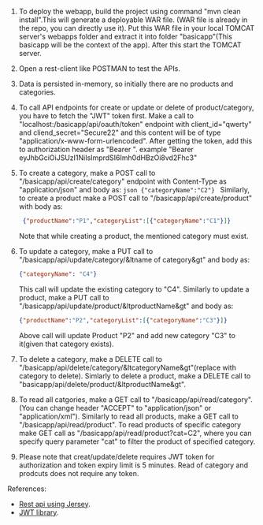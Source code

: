 
1. To deploy the webapp, build the project using command "mvn clean install".This will generate a deployable WAR file.
    (WAR file is already in the repo, you can directly use it). Put this WAR file in your local TOMCAT server's webapps folder
    and extract it into folder "basicapp"(This basicapp will be the context of the app). After this start the TOMCAT server.
    
2. Open a rest-client like POSTMAN to test the APIs.

3. Data is persisted in-memory, so initially there are no products and categories.

4. To call API endpoints for create or update or delete of product/category, you have to fetch the "JWT" token first.
    Make a call to "localhost:<port>/basicapp/api/oauth/token" endpoint with client_id="qwerty" and cliend_secret="Secure22" and 
    this content will be of type "application/x-www-form-urlencoded". After getting the token, add this to authorization header
    as "Bearer <token>". example "Bearer eyJhbGciOiJSUzI1NiIsImprdSI6Imh0dHBzOi8vd2Fhc3"

5. To create a category, make a POST call to "/basicapp/api/create/category" endpoint with Content-Type as "application/json"
    and body as:  ```json
             {"categoryName":"C2"}
            ```
    Similarly, to create a product make a POST call to "/basicapp/api/create/product" with body as:
     ```json
      {"productName":"P1","categoryList":[{"categoryName":"C1"}]}
      ```
      Note that while creating a product, the mentioned category must exist.
      
6. To update a category, make a PUT call to "/basicapp/api/update/category/&ltname of category&gt" and body as:
    ```json
    {"categoryName": "C4"}
     ```
    This call will update the existing category to "C4".
    Similarly to update a product, make a PUT call to "/basicapp/api/update/product/&ltproductName&gt" and body as:
     ```json
    {"productName":"P2","categoryList":[{"categoryName":"C3"}]}
     ```
    Above call will update Product "P2" and add new category "C3" to it(given that category exists).

7. To delete a category, make a DELETE call to "/basicapp/api/delete/category/&ltcategoryName&gt"(replace <categoryName> with category to           delete).
    Simlarly to delete a product, make a DELETE call to "basicapp/api/delete/product/&ltproductName&gt".

8. To read all catgories, make a GET call to "/basicapp/api/read/category".(You can change header "ACCEPT" to "application/json" or          "application/xml").
    Similarly to read all products, make a GET call to "/basicapp/api/read/product". To read products of specific category make GET call     as "/basicapp/api/read/product?cat=C2", where you can specify query parameter "cat" to filter the product of specified category.
    
10. Please note that creat/update/delete requires JWT token for authorization and token expiry limit is 5 minutes. Read of category and     prodcuts does not require any token.


References:
* [Rest api using Jersey](https://antoniogoncalves.org/2016/10/03/securing-jax-rs-endpoints-with-jwt/).</br>
* [JWT library](https://github.com/jwtk/jjwt).</br>

    
